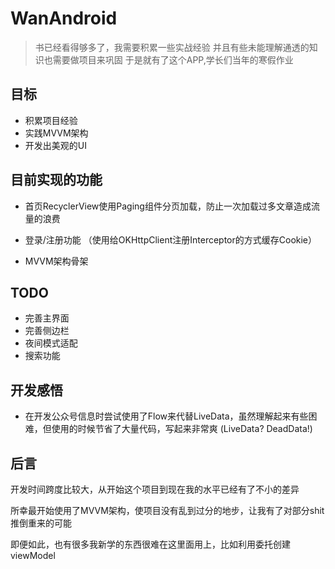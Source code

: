 # WanAndroid
>书已经看得够多了，我需要积累一些实战经验
并且有些未能理解通透的知识也需要做项目来巩固
于是就有了这个APP,学长们当年的寒假作业

## 目标
- 积累项目经验
- 实践MVVM架构
- 开发出美观的UI

## 目前实现的功能

- 首页RecyclerView使用Paging组件分页加载，防止一次加载过多文章造成流量的浪费

- 登录/注册功能 （使用给OKHttpClient注册Interceptor的方式缓存Cookie）

- MVVM架构骨架

## TODO

- 完善主界面
- 完善侧边栏
- 夜间模式适配
- 搜索功能

## 开发感悟

- 在开发公众号信息时尝试使用了Flow来代替LiveData，虽然理解起来有些困难，但使用的时候节省了大量代码，写起来非常爽 (LiveData? DeadData!)

## 后言

开发时间跨度比较大，从开始这个项目到现在我的水平已经有了不小的差异

所幸最开始使用了MVVM架构，使项目没有乱到过分的地步，让我有了对部分shit推倒重来的可能

即便如此，也有很多我新学的东西很难在这里面用上，比如利用委托创建viewModel

